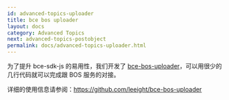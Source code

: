 ```yaml
---
id: advanced-topics-uploader
title: bce bos uploader
layout: docs
category: Advanced Topics
next: advanced-topics-postobject
permalink: docs/advanced-topics-uploader.html
---
```


为了提升 bce-sdk-js 的易用性，我们开发了 [bce-bos-uploader](http://leeight.github.io/bce-bos-uploader/)，可以用很少的几行代码就可以完成跟 BOS 服务的对接。

详细的使用信息请参阅：<https://github.com/leeight/bce-bos-uploader>

